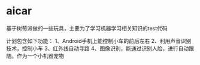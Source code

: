 # aicar
基于树莓派做的一些玩具，主要为了学习机器学习相关知识的test代码

计划包含如下功能：
1、Android手机上能控制小车的前后左右
2、利用声音识别技术，控制小车
3、红外线自动寻路
4、图像识别，能通过识别人脸，进行自动跟随。作为一个小机器宠物
